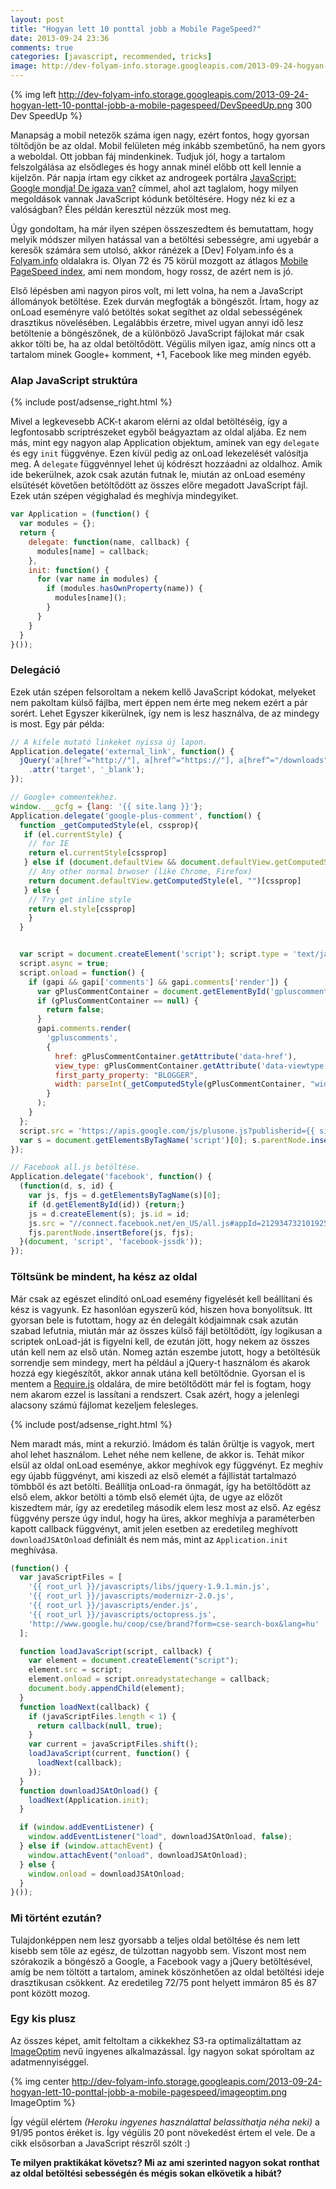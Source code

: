 ```yaml
---
layout: post
title: "Hogyan lett 10 ponttal jobb a Mobile PageSpeed?"
date: 2013-09-24 23:36
comments: true
categories: [javascript, recommended, tricks]
image: http://dev-folyam-info.storage.googleapis.com/2013-09-24-hogyan-lett-10-ponttal-jobb-a-mobile-pagespeed/DevSpeedUp.png
---
```


{% img left http://dev-folyam-info.storage.googleapis.com/2013-09-24-hogyan-lett-10-ponttal-jobb-a-mobile-pagespeed/DevSpeedUp.png 300 Dev SpeedUp %}

Manapság a mobil netezők száma igen nagy, ezért fontos, hogy gyorsan töltődjön be az
oldal. Mobil felületen még inkább szembetűnő, ha nem gyors a weboldal. Ott jobban fáj
mindenkinek. Tudjuk jól, hogy a tartalom felszolgálása az elsődleges és hogy annak
minél előbb ott kell lennie a kijelzőn. Pár napja írtam egy cikket az androgeek portálra
[JavaScript: Google mondja! De igaza van?](http://androgeek.eu/javascript-google-mondja-de-igaza-van)
címmel, ahol azt taglalom, hogy milyen megoldások vannak JavaScript kódunk betöltésére.
Hogy néz ki ez a valóságban? Éles példán keresztül nézzük most meg.

<!-- more -->

Úgy gondoltam, ha már ilyen szépen összeszedtem és bemutattam, hogy melyik módszer milyen
hatással van a betöltési sebességre, ami ugyebár a keresők számára sem utolsó, akkor
ránézek a [Dev] Folyam.info és a [Folyam.info](http://folyam.info) oldalakra is.
Olyan 72 és 75 körül mozgott az átlagos
[Mobile PageSpeed index](https://developers.google.com/speed/pagespeed/insights/), ami
nem mondom, hogy rossz, de azért nem is jó.

Első lépésben ami nagyon piros volt, mi lett volna, ha nem a JavaScript állományok
betöltése. Ezek durván megfogták a böngészőt. Írtam, hogy az onLoad eseményre való
betöltés sokat segíthet az oldal sebességének drasztikus növelésében. Legalábbis érzetre,
mivel ugyan annyi idő lesz betöltenie a böngészőnek, de a különböző JavaScript fájlokat
már csak akkor tölti be, ha az oldal betöltődött. Végülis milyen igaz, amíg nincs ott a
tartalom minek Google+ komment, +1, Facebook like meg minden egyéb.

### Alap JavaScript struktúra

{% include post/adsense_right.html %}

Mivel a legkevesebb ACK-t akarom elérni az oldal betöltéséig, így a legfontosabb
scriptrészeket egyből beágyaztam az oldal aljába. Ez nem más, mint egy nagyon alap
Application objektum, aminek van egy `delegate` és egy `init` függvénye. Ezen kívül pedig
az onLoad lekezelését valósítja meg. A `delegate` függvénnyel lehet új kódrészt hozzáadni
az oldalhoz. Amik ide bekerülnek, azok csak azután futnak le, miután az onLoad esemény
elsütését követően betöltődött az összes előre megadott JavaScript fájl. Ezek után szépen
végighalad és meghívja mindegyiket.

``` javascript
var Application = (function() {
  var modules = {};
  return {
    delegate: function(name, callback) {
      modules[name] = callback;
    },
    init: function() {
      for (var name in modules) {
        if (modules.hasOwnProperty(name)) {
          modules[name]();
        }
      }
    }
  }
}());
```

### Delegáció

Ezek után szépen felsoroltam a nekem kellő JavaScript kódokat, melyeket nem pakoltam külső
fájlba, mert éppen nem érte meg nekem ezért a pár sorért. Lehet Egyszer kikerülnek, így
nem is lesz használva, de az mindegy is most. Egy pár példa:

``` javascript
// A kifele mutató linkeket nyissa új lapon.
Application.delegate('external_link', function() {
  jQuery('a[href^="http://"], a[href^="https://"], a[href^="/downloads"]')
    .attr('target', '_blank');
});

// Google+ commentekhez.
window.___gcfg = {lang: '{{ site.lang }}'};
Application.delegate('google-plus-comment', function() {
  function _getComputedStyle(el, cssprop){
   if (el.currentStyle) {
    // for IE
    return el.currentStyle[cssprop]
   } else if (document.defaultView && document.defaultView.getComputedStyle) {
    // Any other normal brwoser (like Chrome, Firefox)
    return document.defaultView.getComputedStyle(el, "")[cssprop]
   } else {
    // Try get inline style
    return el.style[cssprop]
    }
  }


  var script = document.createElement('script'); script.type = 'text/javascript';
  script.async = true;
  script.onload = function() {
    if (gapi && gapi['comments'] && gapi.comments['render']) {
      var gPlusCommentContainer = document.getElementById('gpluscomments');
      if (gPlusCommentContainer == null) {
        return false;
      }
      gapi.comments.render(
        'gpluscomments',
        {
          href: gPlusCommentContainer.getAttribute('data-href'),
          view_type: gPlusCommentContainer.getAttribute('data-viewtype'),
          first_party_property: "BLOGGER",
          width: parseInt(_getComputedStyle(gPlusCommentContainer, "width"), 10)
        }
      );
    }
  };
  script.src = 'https://apis.google.com/js/plusone.js?publisherid={{ site.googleplus_page }}';
  var s = document.getElementsByTagName('script')[0]; s.parentNode.insertBefore(script, s);
});

// Facebook all.js betöltése.
Application.delegate('facebook', function() {
  (function(d, s, id) {
    var js, fjs = d.getElementsByTagName(s)[0];
    if (d.getElementById(id)) {return;}
    js = d.createElement(s); js.id = id;
    js.src = "//connect.facebook.net/en_US/all.js#appId=212934732101925&xfbml=1";
    fjs.parentNode.insertBefore(js, fjs);
  }(document, 'script', 'facebook-jssdk'));
});
```

### Töltsünk be mindent, ha kész az oldal

Már csak az egészet elindító onLoad esemény figyelését kell beállítani és kész is vagyunk.
Ez hasonlóan egyszerű kód, hiszen hova bonyolítsuk. Itt gyorsan bele is futottam, hogy az
én delegált kódjaimnak csak azután szabad lefutnia, miután már az összes külső fájl
betöltődött, így logikusan a scriptek onLoad-ját is figyelni kell, de ezután jött, hogy
nekem az összes után kell nem az első után. Nomeg aztán eszembe jutott, hogy a betöltésük
sorrendje sem mindegy, mert ha például a jQuery-t használom és akarok hozzá egy
kiegészítőt, akkor annak utána kell betöltődnie. Gyorsan el is mentem a
[Require.js](http://requirejs.org/) oldalára, de mire betöltődött már fel is fogtam,
hogy nem akarom ezzel is lassítani a rendszert. Csak azért, hogy a jelenlegi alacsony
számú fájlomat kezeljem felesleges.

{% include post/adsense_right.html %}

Nem maradt más, mint a rekurzió. Imádom és talán őrültje is vagyok, mert ahol lehet
használom. Lehet néhe nem kellene, de akkor is. Tehát mikor elsül az oldal onLoad eseménye,
akkor meghívok egy függvényt. Ez meghív egy újabb függvényt, ami kiszedi az első elemét
a fájllistát tartalmazó tömbből és azt betölti. Beállítja onLoad-ra önmagát, így ha
betöltődött az első elem, akkor betölti a tömb első elemét újta, de ugye az előzőt
kiszedtem már, így az eredetileg második elem lesz most az első. Az egész függvény persze
úgy indul, hogy ha üres, akkor meghívja a paraméterben kapott callback függvényt, amit
jelen esetben az eredetileg meghívott `downloadJSAtOnload` definiált és nem más, mint
az `Application.init` meghívása.

``` javascript
(function() {
  var javaScriptFiles = [
    '{{ root_url }}/javascripts/libs/jquery-1.9.1.min.js',
    '{{ root_url }}/javascripts/modernizr-2.0.js',
    '{{ root_url }}/javascripts/ender.js',
    '{{ root_url }}/javascripts/octopress.js',
    'http://www.google.hu/coop/cse/brand?form=cse-search-box&lang=hu'
  ];

  function loadJavaScript(script, callback) {
    var element = document.createElement("script");
    element.src = script;
    element.onload = script.onreadystatechange = callback;
    document.body.appendChild(element);
  }
  function loadNext(callback) {
    if (javaScriptFiles.length < 1) {
      return callback(null, true);
    }
    var current = javaScriptFiles.shift();
    loadJavaScript(current, function() {
      loadNext(callback);
    });
  }
  function downloadJSAtOnload() {
    loadNext(Application.init);
  }

  if (window.addEventListener) {
    window.addEventListener("load", downloadJSAtOnload, false);
  } else if (window.attachEvent) {
    window.attachEvent("onload", downloadJSAtOnload);
  } else {
    window.onload = downloadJSAtOnload;
  }
}());
```

### Mi történt ezután?

Tulajdonképpen nem lesz gyorsabb a teljes oldal betöltése és nem lett kisebb sem tőle az
egész, de túlzottan nagyobb sem. Viszont most nem szórakozik a böngésző a Google,
a Facebook vagy a jQuery betöltésével, amíg be nem töltött a tartalom, aminek köszönhetően
az oldal betöltési ideje drasztikusan csökkent. Az eredetileg 72/75 pont helyett immáron
85 és 87 pont között mozog.

### Egy kis plusz

Az összes képet, amit feltoltam a cikkekhez S3-ra optimalizáltattam az
[ImageOptim](http://imageoptim.com/) nevű ingyenes alkalmazással. Így nagyon sokat
spóroltam az adatmennyiséggel.

{% img center http://dev-folyam-info.storage.googleapis.com/2013-09-24-hogyan-lett-10-ponttal-jobb-a-mobile-pagespeed/imageoptim.png ImageOptim %}

Így végül elértem _(Heroku ingyenes használattal belassíthatja néha neki)_ a 91/95 pontos
éréket is. Így végülis 20 pont növekedést értem el vele. De a cikk elsősorban a JavaScript
részről szólt :)

**Te milyen praktikákat követsz? Mi az ami szerinted nagyon sokat ronthat az oldal
betöltési sebességén és mégis sokan elkövetik a hibát?**